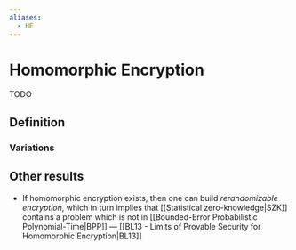 ```yaml
---
aliases:
  - HE
---
```

# Homomorphic Encryption
TODO

## Definition


### Variations



## Other results
- If homomorphic encryption exists, then one can build *rerandomizable encryption*, which in turn implies that [[Statistical zero-knowledge|SZK]] contains a problem which is not in [[Bounded-Error Probabilistic Polynomial-Time|BPP]] — [[BL13 - Limits of Provable Security for Homomorphic Encryption|BL13]]